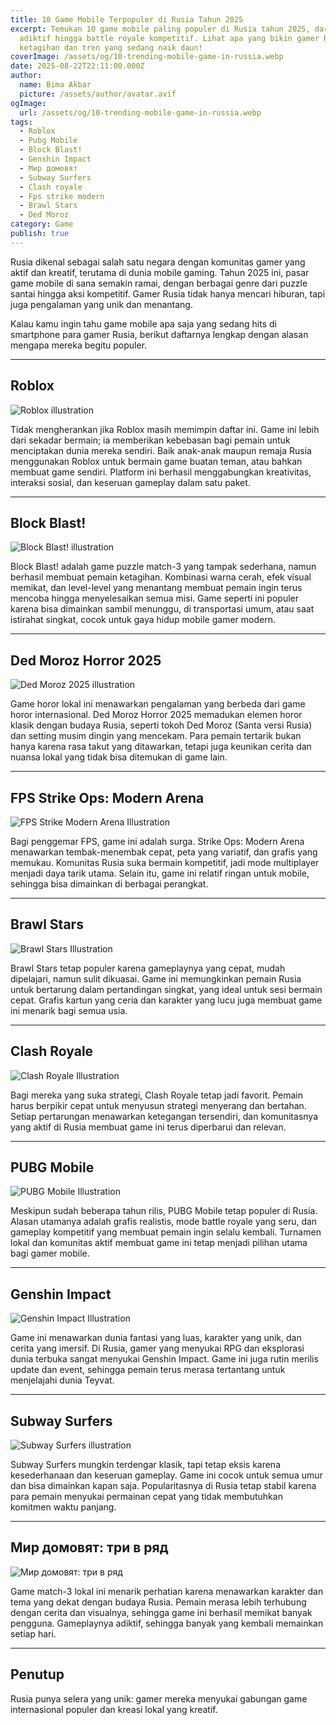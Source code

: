 ```yaml
---
title: 10 Game Mobile Terpopuler di Rusia Tahun 2025
excerpt: Temukan 10 game mobile paling populer di Rusia tahun 2025, dari puzzle
  adiktif hingga battle royale kompetitif. Lihat apa yang bikin gamer Rusia
  ketagihan dan tren yang sedang naik daun!
coverImage: /assets/og/10-trending-mobile-game-in-russia.webp
date: 2025-08-22T22:11:00.000Z
author:
  name: Bima Akbar
  picture: /assets/author/avatar.avif
ogImage:
  url: /assets/og/10-trending-mobile-game-in-russia.webp
tags:
  - Roblox
  - Pubg Mobile
  - Block Blast!
  - Genshin Impact
  - Мир домовят
  - Subway Surfers
  - Clash royale
  - Fps strike modern
  - Brawl Stars
  - Ded Moroz
category: Game
publish: true
---
```

Rusia dikenal sebagai salah satu negara dengan komunitas gamer yang aktif dan kreatif, terutama di dunia mobile gaming. Tahun 2025 ini, pasar game mobile di sana semakin ramai, dengan berbagai genre dari puzzle santai hingga aksi kompetitif. Gamer Rusia tidak hanya mencari hiburan, tapi juga pengalaman yang unik dan menantang.

Kalau kamu ingin tahu game mobile apa saja yang sedang hits di smartphone para gamer Rusia, berikut daftarnya lengkap dengan alasan mengapa mereka begitu populer.

* * *

## Roblox

![Roblox illustration](https://bimaakbar.bimasaktiakbarr.workers.dev/assets/images/roblox.webp)

Tidak mengherankan jika Roblox masih memimpin daftar ini. Game ini lebih dari sekadar bermain; ia memberikan kebebasan bagi pemain untuk menciptakan dunia mereka sendiri. Baik anak-anak maupun remaja Rusia menggunakan Roblox untuk bermain game buatan teman, atau bahkan membuat game sendiri. Platform ini berhasil menggabungkan kreativitas, interaksi sosial, dan keseruan gameplay dalam satu paket.

* * *

## Block Blast!

![Block Blast! illustration](https://bimaakbar.bimasaktiakbarr.workers.dev/assets/images/block-blast.webp)

Block Blast! adalah game puzzle match-3 yang tampak sederhana, namun berhasil membuat pemain ketagihan. Kombinasi warna cerah, efek visual memikat, dan level-level yang menantang membuat pemain ingin terus mencoba hingga menyelesaikan semua misi. Game seperti ini populer karena bisa dimainkan sambil menunggu, di transportasi umum, atau saat istirahat singkat, cocok untuk gaya hidup mobile gamer modern.

* * *

## Ded Moroz Horror 2025

![Ded Moroz 2025 illustration](https://bimaakbar.bimasaktiakbarr.workers.dev/assets/images/ded-moroz.webp)

Game horor lokal ini menawarkan pengalaman yang berbeda dari game horor internasional. Ded Moroz Horror 2025 memadukan elemen horor klasik dengan budaya Rusia, seperti tokoh Ded Moroz (Santa versi Rusia) dan setting musim dingin yang mencekam. Para pemain tertarik bukan hanya karena rasa takut yang ditawarkan, tetapi juga keunikan cerita dan nuansa lokal yang tidak bisa ditemukan di game lain.

* * *

## FPS Strike Ops: Modern Arena

![FPS Strike Modern Arena Illustration](https://bimaakbar.bimasaktiakbarr.workers.dev/assets/images/fps-strike-modern-arena.webp)

Bagi penggemar FPS, game ini adalah surga. Strike Ops: Modern Arena menawarkan tembak-menembak cepat, peta yang variatif, dan grafis yang memukau. Komunitas Rusia suka bermain kompetitif, jadi mode multiplayer menjadi daya tarik utama. Selain itu, game ini relatif ringan untuk mobile, sehingga bisa dimainkan di berbagai perangkat.

* * *

## Brawl Stars

![Brawl Stars Illustration](https://bimaakbar.bimasaktiakbarr.workers.dev/assets/images/brawl-stars.webp)

Brawl Stars tetap populer karena gameplaynya yang cepat, mudah dipelajari, namun sulit dikuasai. Game ini memungkinkan pemain Rusia untuk bertarung dalam pertandingan singkat, yang ideal untuk sesi bermain cepat. Grafis kartun yang ceria dan karakter yang lucu juga membuat game ini menarik bagi semua usia.

* * *

## Clash Royale

![Clash Royale Illustration](https://bimaakbar.bimasaktiakbarr.workers.dev/assets/images/clash-royale.webp)

Bagi mereka yang suka strategi, Clash Royale tetap jadi favorit. Pemain harus berpikir cepat untuk menyusun strategi menyerang dan bertahan. Setiap pertarungan menawarkan ketegangan tersendiri, dan komunitasnya yang aktif di Rusia membuat game ini terus diperbarui dan relevan.

* * *

## PUBG Mobile

![PUBG Mobile Illustration](https://bimaakbar.bimasaktiakbarr.workers.dev/assets/images/pubg-mobile.webp)

Meskipun sudah beberapa tahun rilis, PUBG Mobile tetap populer di Rusia. Alasan utamanya adalah grafis realistis, mode battle royale yang seru, dan gameplay kompetitif yang membuat pemain ingin selalu kembali. Turnamen lokal dan komunitas aktif membuat game ini tetap menjadi pilihan utama bagi gamer mobile.

* * *

## Genshin Impact

![Genshin Impact Illustration](https://bimaakbar.bimasaktiakbarr.workers.dev/assets/images/genshin-impact.webp)

Game ini menawarkan dunia fantasi yang luas, karakter yang unik, dan cerita yang imersif. Di Rusia, gamer yang menyukai RPG dan eksplorasi dunia terbuka sangat menyukai Genshin Impact. Game ini juga rutin merilis update dan event, sehingga pemain terus merasa tertantang untuk menjelajahi dunia Teyvat.

* * *

## Subway Surfers

![Subway Surfers illustration](https://bimaakbar.bimasaktiakbarr.workers.dev/assets/images/subway-surfers.webp)

Subway Surfers mungkin terdengar klasik, tapi tetap eksis karena kesederhanaan dan keseruan gameplay. Game ini cocok untuk semua umur dan bisa dimainkan kapan saja. Popularitasnya di Rusia tetap stabil karena para pemain menyukai permainan cepat yang tidak membutuhkan komitmen waktu panjang.

* * *

## Мир домовят: три в ряд

![Мир домовят: три в ряд](https://bimaakbar.bimasaktiakbarr.workers.dev/assets/images/m%D0%B8%D1%80-%D0%B4%D0%BE%D0%BC%D0%BE%D0%B2%D1%8F%D1%82-%D1%82%D1%80%D0%B8-%D0%B2-%D1%80%D1%8F%D0%B4.webp)

Game match-3 lokal ini menarik perhatian karena menawarkan karakter dan tema yang dekat dengan budaya Rusia. Pemain merasa lebih terhubung dengan cerita dan visualnya, sehingga game ini berhasil memikat banyak pengguna. Gameplaynya adiktif, sehingga banyak yang kembali memainkan setiap hari.

* * *

## Penutup

Rusia punya selera yang unik: gamer mereka menyukai gabungan game internasional populer dan kreasi lokal yang kreatif.